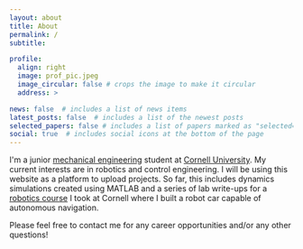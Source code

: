 ```yaml
---
layout: about
title: About
permalink: /
subtitle:

profile:
  align: right
  image: prof_pic.jpeg
  image_circular: false # crops the image to make it circular
  address: >

news: false  # includes a list of news items
latest_posts: false  # includes a list of the newest posts
selected_papers: false # includes a list of papers marked as "selected={true}"
social: true  # includes social icons at the bottom of the page
---
```

I'm a junior [mechanical engineering](https://www.mae.cornell.edu/mae) student at [Cornell University](https://www.cornell.edu/). My current interests are in robotics and control engineering. I will be using this website as a platform to upload projects. So far, this includes dynamics simulations created using MATLAB and a series of lab write-ups for a [robotics course](https://cei-lab.github.io/FastRobots-2023/) I took at Cornell where I built a robot car capable of autonomous navigation.

Please feel free to contact me for any career opportunities and/or any other questions!
